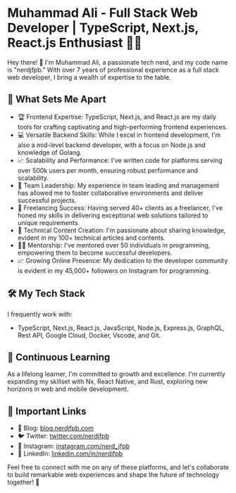 # Muhammad Ali - Full Stack Web Developer | TypeScript, Next.js, React.js Enthusiast 👨‍💻

Hey there! 👋 I'm Muhammad Ali, a passionate tech nerd, and my code name is "nerdjfpb." With over 7 years of professional experience as a full stack web developer, I bring a wealth of expertise to the table.

## 🚀 What Sets Me Apart

- 🏆 Frontend Expertise: TypeScript, Next.js, and React.js are my daily tools for crafting captivating and high-performing frontend experiences.
- 💻 Versatile Backend Skills: While I excel in frontend development, I'm also a mid-level backend developer, with a focus on Node.js and knowledge of Golang.
- 📈 Scalability and Performance: I've written code for platforms serving over 500k users per month, ensuring robust performance and scalability.
- 👥 Team Leadership: My experience in team leading and management has allowed me to foster collaborative environments and deliver successful projects.
- 💼 Freelancing Success: Having served 40+ clients as a freelancer, I've honed my skills in delivering exceptional web solutions tailored to unique requirements.
- 📝 Technical Content Creation: I'm passionate about sharing knowledge, evident in my 100+ technical articles and contents.
- 👨‍🏫 Mentorship: I've mentored over 50 individuals in programming, empowering them to become successful developers.
- 📈 Growing Online Presence: My dedication to the developer community is evident in my 45,000+ followers on Instagram for programming.

## 🛠 My Tech Stack

I frequently work with:
- TypeScript, Next.js, React.js, JavaScript, Node.js, Express.js, GraphQL, Rest API, Google Cloud, Docker, Vscode, and Git.

## 🌱 Continuous Learning

As a lifelong learner, I'm committed to growth and excellence. I'm currently expanding my skillset with Nx, React Native, and Rust, exploring new horizons in web and mobile development.

## 🔗 Important Links

- 📝 Blog: [blog.nerdjfpb.com](https://blog.nerdjfpb.com)
- 🐦 Twitter: [twitter.com/nerdjfpb](https://twitter.com/nerdjfpb)
- 📸 Instagram: [instagram.com/nerd_jfpb](https://instagram.com/nerd_jfpb)
- 👔 LinkedIn: [linkedin.com/in/nerdjfpb](https://www.linkedin.com/in/nerdjfpb/)

Feel free to connect with me on any of these platforms, and let's collaborate to build remarkable web experiences and shape the future of technology together! 🌟
